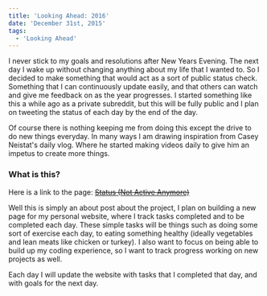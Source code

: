 ```yaml
---
title: 'Looking Ahead: 2016'
date: 'December 31st, 2015'
tags:
  - 'Looking Ahead'
---
```


I never stick to my goals and resolutions after New Years Evening. The next day
I wake up without changing anything about my life that I wanted to. So I decided
to make something that would act as a sort of public status check. Something
that I can continuously update easily, and that others can watch and give me
feedback on as the year progresses. I started something like this a while ago as
a private subreddit, but this will be fully public and I plan on tweeting the
status of each day by the end of the day.

Of course there is nothing keeping me from doing this except the drive to do new
things everyday. In many ways I am drawing inspiration from Casey Neistat's
daily vlog. Where he started making videos daily to give him an impetus to
create more things.

### What is this?

Here is a link to the page:
~~[Status (Not Active Anymore)](http://matthamlin.me/status.html)~~

Well this is simply an about post about the project, I plan on building a new
page for my personal website, where I track tasks completed and to be completed
each day. These simple tasks will be things such as doing some sort of exercise
each day, to eating something healthy (ideally vegetables and lean meats like
chicken or turkey). I also want to focus on being able to build up my coding
experience, so I want to track progress working on new projects as well.

Each day I will update the website with tasks that I completed that day, and
with goals for the next day.
